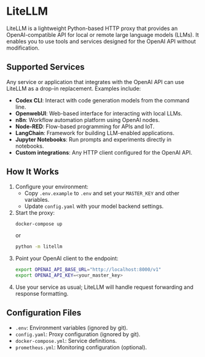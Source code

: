 # LiteLLM

LiteLLM is a lightweight Python-based HTTP proxy that provides an OpenAI-compatible API for local or remote large language models (LLMs). It enables you to use tools and services designed for the OpenAI API without modification.

## Supported Services

Any service or application that integrates with the OpenAI API can use LiteLLM as a drop-in replacement. Examples include:

- **Codex CLI**: Interact with code generation models from the command line.
- **OpenwebUI**: Web-based interface for interacting with local LLMs.
- **n8n**: Workflow automation platform using OpenAI nodes.
- **Node-RED**: Flow-based programming for APIs and IoT.
- **LangChain**: Framework for building LLM-enabled applications.
- **Jupyter Notebooks**: Run prompts and experiments directly in notebooks.
- **Custom integrations**: Any HTTP client configured for the OpenAI API.

## How It Works

1. Configure your environment:
   - Copy `.env.example` to `.env` and set your `MASTER_KEY` and other variables.
   - Update `config.yaml` with your model backend settings.
2. Start the proxy:
   ```bash
   docker-compose up
   ```
   or
   ```bash
   python -m litellm
   ```
3. Point your OpenAI client to the endpoint:
   ```bash
   export OPENAI_API_BASE_URL="http://localhost:8000/v1"
   export OPENAI_API_KEY=<your_master_key>
   ```
4. Use your service as usual; LiteLLM will handle request forwarding and response formatting.

## Configuration Files

- `.env`: Environment variables (ignored by git).
- `config.yaml`: Proxy configuration (ignored by git).
- `docker-compose.yml`: Service definitions.
- `prometheus.yml`: Monitoring configuration (optional).